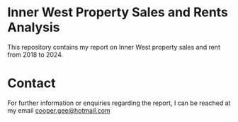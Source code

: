 # Inner West Property Sales and Rents Analysis

This repository contains my report on Inner West property sales and rent from 2018 to 2024. 

# Contact

For further information or enquiries regarding the report, I can be reached at my email cooper.gee@hotmail.com

